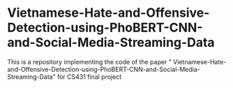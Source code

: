 # Vietnamese-Hate-and-Offensive-Detection-using-PhoBERT-CNN-and-Social-Media-Streaming-Data
This is a repository implementing the code of the paper " Vietnamese-Hate-and-Offensive-Detection-using-PhoBERT-CNN-and-Social-Media-Streaming-Data" for CS431 final project
